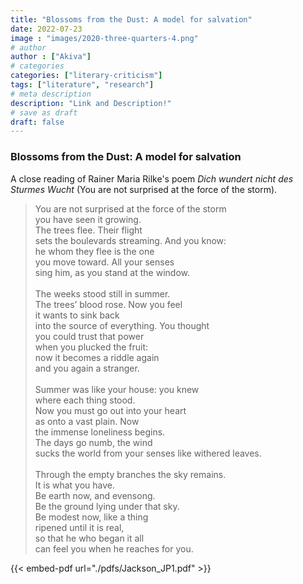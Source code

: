 ```yaml
---
title: "Blossoms from the Dust: A model for salvation"
date: 2022-07-23
image : "images/2020-three-quarters-4.png"
# author
author : ["Akiva"]
# categories
categories: ["literary-criticism"]
tags: ["literature", "research"]
# meta description
description: "Link and Description!"
# save as draft
draft: false
---
```



 ### Blossoms from the Dust: A model for salvation
 A close reading of Rainer Maria Rilke's poem _Dich wundert nicht des Sturmes Wucht_ (You are not surprised at the force of the storm).

<!-- Table -->
<!-- | hi | hi |
| ----------- | ----------- | -->
<!-- | hi | hi | -->

<!-- <table>
<tr>
    <td>—You are not surprised at the force of the storm
you have seen it growing.
The trees flee. Their flight
sets the boulevards streaming. And you know: 
he whom they flee is the one
you move toward. All your senses 
sing him, as you stand at the window.
</td>
</tr>
<tr>
    <td>Dich wundert nicht des Sturmes Wucht, –
du hast ihn wachsen sehn; –
die Bäume flüchten. Ihre Flucht
schafft schreitende Alleen.
Da weißt du, der, vor dem sie fliehn,
ist der, zu dem du gehst,
und deine Sinne singen ihn,
wenn du am Fenster stehst.</td>
</tr>
</table> -->



> You are not surprised at the force of the storm  <br>you have seen it growing.  <br>The trees flee. Their flight  <br>sets the boulevards streaming. And you know:   <br>he whom they flee is the one  <br>you move toward. All your senses   <br>sing him, as you stand at the window.<br>  <br>The weeks stood still in summer.  <br>The trees’ blood rose. Now you feel  <br>it wants to sink back  <br>into the source of everything. You thought   <br>you could trust that power  <br>when you plucked the fruit:  <br>now it becomes a riddle again  <br>and you again a stranger.  <br>  <br>Summer was like your house: you knew  <br>where each thing stood.  <br>Now you must go out into your heart   <br>as onto a vast plain. Now   <br>the immense loneliness begins.  <br>The days go numb, the wind  <br>sucks the world from your senses like withered leaves.  <br>  <br>Through the empty branches the sky remains.   <br>It is what you have.  <br>Be earth now, and evensong.  <br>Be the ground lying under that sky.  <br>Be modest now, like a thing  <br>ripened until it is real,  <br>so that he who began it all  <br>can feel you when he reaches for you.<br> 


{{< embed-pdf url="./pdfs/Jackson_JP1.pdf" >}}
